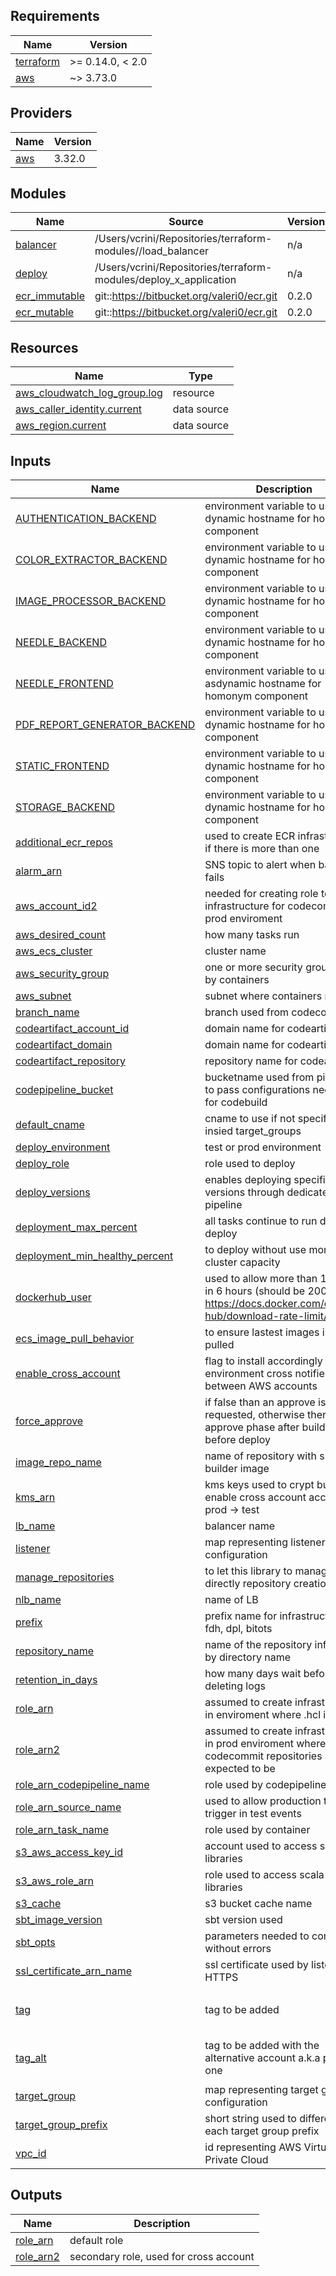 ## Requirements

| Name | Version |
|------|---------|
| <a name="requirement_terraform"></a> [terraform](#requirement\_terraform) | >= 0.14.0, < 2.0 |
| <a name="requirement_aws"></a> [aws](#requirement\_aws) | ~> 3.73.0 |

## Providers

| Name | Version |
|------|---------|
| <a name="provider_aws"></a> [aws](#provider\_aws) | 3.32.0 |

## Modules

| Name | Source | Version |
|------|--------|---------|
| <a name="module_balancer"></a> [balancer](#module\_balancer) | /Users/vcrini/Repositories/terraform-modules//load_balancer | n/a |
| <a name="module_deploy"></a> [deploy](#module\_deploy) | /Users/vcrini/Repositories/terraform-modules/deploy_x_application | n/a |
| <a name="module_ecr_immutable"></a> [ecr\_immutable](#module\_ecr\_immutable) | git::https://bitbucket.org/valeri0/ecr.git | 0.2.0 |
| <a name="module_ecr_mutable"></a> [ecr\_mutable](#module\_ecr\_mutable) | git::https://bitbucket.org/valeri0/ecr.git | 0.2.0 |

## Resources

| Name | Type |
|------|------|
| [aws_cloudwatch_log_group.log](https://registry.terraform.io/providers/hashicorp/aws/latest/docs/resources/cloudwatch_log_group) | resource |
| [aws_caller_identity.current](https://registry.terraform.io/providers/hashicorp/aws/latest/docs/data-sources/caller_identity) | data source |
| [aws_region.current](https://registry.terraform.io/providers/hashicorp/aws/latest/docs/data-sources/region) | data source |

## Inputs

| Name | Description | Type | Default | Required |
|------|-------------|------|---------|:--------:|
| <a name="input_AUTHENTICATION_BACKEND"></a> [AUTHENTICATION\_BACKEND](#input\_AUTHENTICATION\_BACKEND) | environment variable to use as dynamic hostname for homonym component | `string` | `""` | no |
| <a name="input_COLOR_EXTRACTOR_BACKEND"></a> [COLOR\_EXTRACTOR\_BACKEND](#input\_COLOR\_EXTRACTOR\_BACKEND) | environment variable to use as dynamic hostname for homonym component | `string` | `""` | no |
| <a name="input_IMAGE_PROCESSOR_BACKEND"></a> [IMAGE\_PROCESSOR\_BACKEND](#input\_IMAGE\_PROCESSOR\_BACKEND) | environment variable to use as dynamic hostname for homonym component | `string` | `""` | no |
| <a name="input_NEEDLE_BACKEND"></a> [NEEDLE\_BACKEND](#input\_NEEDLE\_BACKEND) | environment variable to use as dynamic hostname for homonym component | `string` | `""` | no |
| <a name="input_NEEDLE_FRONTEND"></a> [NEEDLE\_FRONTEND](#input\_NEEDLE\_FRONTEND) | environment variable to use asdynamic hostname for homonym component | `string` | `""` | no |
| <a name="input_PDF_REPORT_GENERATOR_BACKEND"></a> [PDF\_REPORT\_GENERATOR\_BACKEND](#input\_PDF\_REPORT\_GENERATOR\_BACKEND) | environment variable to use as dynamic hostname for homonym component | `string` | `""` | no |
| <a name="input_STATIC_FRONTEND"></a> [STATIC\_FRONTEND](#input\_STATIC\_FRONTEND) | environment variable to use as dynamic hostname for homonym component | `string` | `""` | no |
| <a name="input_STORAGE_BACKEND"></a> [STORAGE\_BACKEND](#input\_STORAGE\_BACKEND) | environment variable to use as dynamic hostname for homonym component | `string` | `""` | no |
| <a name="input_additional_ecr_repos"></a> [additional\_ecr\_repos](#input\_additional\_ecr\_repos) | used to create ECR infrastructure if there is more than one | `list(any)` | `[]` | no |
| <a name="input_alarm_arn"></a> [alarm\_arn](#input\_alarm\_arn) | SNS topic to alert when balancer fails | `string` | n/a | yes |
| <a name="input_aws_account_id2"></a> [aws\_account\_id2](#input\_aws\_account\_id2) | needed for creating role to create infrastructure for codecommit in prod enviroment | `string` | `"092467779203"` | no |
| <a name="input_aws_desired_count"></a> [aws\_desired\_count](#input\_aws\_desired\_count) | how many tasks run | `number` | `1` | no |
| <a name="input_aws_ecs_cluster"></a> [aws\_ecs\_cluster](#input\_aws\_ecs\_cluster) | cluster name | `string` | n/a | yes |
| <a name="input_aws_security_group"></a> [aws\_security\_group](#input\_aws\_security\_group) | one or more security group used by containers | `string` | n/a | yes |
| <a name="input_aws_subnet"></a> [aws\_subnet](#input\_aws\_subnet) | subnet where containers run | `string` | n/a | yes |
| <a name="input_branch_name"></a> [branch\_name](#input\_branch\_name) | branch used from codecommit | `string` | n/a | yes |
| <a name="input_codeartifact_account_id"></a> [codeartifact\_account\_id](#input\_codeartifact\_account\_id) | domain name for codeartifact | `string` | n/a | yes |
| <a name="input_codeartifact_domain"></a> [codeartifact\_domain](#input\_codeartifact\_domain) | domain name for codeartifact | `string` | n/a | yes |
| <a name="input_codeartifact_repository"></a> [codeartifact\_repository](#input\_codeartifact\_repository) | repository name for codeartifact | `string` | n/a | yes |
| <a name="input_codepipeline_bucket"></a> [codepipeline\_bucket](#input\_codepipeline\_bucket) | bucketname used from pipeline to pass configurations needed for codebuild | `string` | n/a | yes |
| <a name="input_default_cname"></a> [default\_cname](#input\_default\_cname) | cname to use if not specified insied target\_groups | `string` | n/a | yes |
| <a name="input_deploy_environment"></a> [deploy\_environment](#input\_deploy\_environment) | test or prod environment | `string` | n/a | yes |
| <a name="input_deploy_role"></a> [deploy\_role](#input\_deploy\_role) | role used to deploy | `string` | `"dpl-admin-role"` | no |
| <a name="input_deploy_versions"></a> [deploy\_versions](#input\_deploy\_versions) | enables deploying specific versions through dedicated pipeline | `string` | `true` | no |
| <a name="input_deployment_max_percent"></a> [deployment\_max\_percent](#input\_deployment\_max\_percent) | all tasks continue to run during deploy | `number` | `100` | no |
| <a name="input_deployment_min_healthy_percent"></a> [deployment\_min\_healthy\_percent](#input\_deployment\_min\_healthy\_percent) | to deploy without use more cluster capacity | `number` | `0` | no |
| <a name="input_dockerhub_user"></a> [dockerhub\_user](#input\_dockerhub\_user) | used to allow more than 100 pull in 6 hours (should be 200) see https://docs.docker.com/docker-hub/download-rate-limit/ | `string` | n/a | yes |
| <a name="input_ecs_image_pull_behavior"></a> [ecs\_image\_pull\_behavior](#input\_ecs\_image\_pull\_behavior) | to ensure lastest images is alway pulled | `string` | `"always"` | no |
| <a name="input_enable_cross_account"></a> [enable\_cross\_account](#input\_enable\_cross\_account) | flag to install accordingly to environment cross notifies between AWS accounts | `string` | n/a | yes |
| <a name="input_force_approve"></a> [force\_approve](#input\_force\_approve) | if false than an approve is requested, otherwise there is no approve phase after build and before deploy | `string` | `"false"` | no |
| <a name="input_image_repo_name"></a> [image\_repo\_name](#input\_image\_repo\_name) | name of repository with sbt builder image | `string` | `"fdh-sbt"` | no |
| <a name="input_kms_arn"></a> [kms\_arn](#input\_kms\_arn) | kms keys used to crypt bucket to enable cross account access for prod -> test | `string` | `"arn:aws:kms:eu-west-1:796341525871:key/e9141a5d-f993-    464d-af9e-82f5272c85f9"` | no |
| <a name="input_lb_name"></a> [lb\_name](#input\_lb\_name) | balancer name | `string` | n/a | yes |
| <a name="input_listener"></a> [listener](#input\_listener) | map representing listener configuration | `map(any)` | n/a | yes |
| <a name="input_manage_repositories"></a> [manage\_repositories](#input\_manage\_repositories) | to let this library to manage directly repository creation | `string` | `"false"` | no |
| <a name="input_nlb_name"></a> [nlb\_name](#input\_nlb\_name) | name of LB | `string` | `null` | no |
| <a name="input_prefix"></a> [prefix](#input\_prefix) | prefix name for infrastructure, ex. fdh, dpl, bitots | `string` | n/a | yes |
| <a name="input_repository_name"></a> [repository\_name](#input\_repository\_name) | name of the repository inferred by directory name | `string` | n/a | yes |
| <a name="input_retention_in_days"></a> [retention\_in\_days](#input\_retention\_in\_days) | how many days wait before deleting logs | `number` | `30` | no |
| <a name="input_role_arn"></a> [role\_arn](#input\_role\_arn) | assumed to create infrastructure in enviroment where .hcl is ran | `string` | n/a | yes |
| <a name="input_role_arn2"></a> [role\_arn2](#input\_role\_arn2) | assumed to create infrastructure in prod enviroment where codecommit repositories are expected to be | `string` | `"arn:aws:iam::092467779203:role/dpl-admin-role"` | no |
| <a name="input_role_arn_codepipeline_name"></a> [role\_arn\_codepipeline\_name](#input\_role\_arn\_codepipeline\_name) | role used by codepipeline | `string` | n/a | yes |
| <a name="input_role_arn_source_name"></a> [role\_arn\_source\_name](#input\_role\_arn\_source\_name) | used to allow production to trigger in test events | `string` | `"assumecodecommitguccidev"` | no |
| <a name="input_role_arn_task_name"></a> [role\_arn\_task\_name](#input\_role\_arn\_task\_name) | role used by container | `string` | `"dpl-task-role"` | no |
| <a name="input_s3_aws_access_key_id"></a> [s3\_aws\_access\_key\_id](#input\_s3\_aws\_access\_key\_id) | account used to access scala libraries | `string` | `"AKIAQRJF3PUJGXL5OJLD"` | no |
| <a name="input_s3_aws_role_arn"></a> [s3\_aws\_role\_arn](#input\_s3\_aws\_role\_arn) | role used to access scala libraries | `string` | `"arn:aws:iam::092467779203:role/FDH-Repository-Role"` | no |
| <a name="input_s3_cache"></a> [s3\_cache](#input\_s3\_cache) | s3 bucket cache name | `string` | n/a | yes |
| <a name="input_sbt_image_version"></a> [sbt\_image\_version](#input\_sbt\_image\_version) | sbt version used | `string` | `"0.1"` | no |
| <a name="input_sbt_opts"></a> [sbt\_opts](#input\_sbt\_opts) | parameters needed to compile without errors | `string` | `"-XX:+CMSClassUnloadingEnabled -Xmx2G -Xss8M"` | no |
| <a name="input_ssl_certificate_arn_name"></a> [ssl\_certificate\_arn\_name](#input\_ssl\_certificate\_arn\_name) | ssl certificate used by  listener if HTTPS | `string` | `""` | no |
| <a name="input_tag"></a> [tag](#input\_tag) | tag to be added | `map(any)` | <pre>{<br>  "Project": "FactoryDataHub"<br>}</pre> | no |
| <a name="input_tag_alt"></a> [tag\_alt](#input\_tag\_alt) | tag to be added with the alternative account a.k.a prod one | `map(any)` | <pre>{<br>  "Project": "FactoryDataHub"<br>}</pre> | no |
| <a name="input_target_group"></a> [target\_group](#input\_target\_group) | map representing target group configuration | `map(any)` | n/a | yes |
| <a name="input_target_group_prefix"></a> [target\_group\_prefix](#input\_target\_group\_prefix) | short string used to differentiate each target group prefix | `string` | n/a | yes |
| <a name="input_vpc_id"></a> [vpc\_id](#input\_vpc\_id) | id representing AWS Virtual Private Cloud | `string` | n/a | yes |

## Outputs

| Name | Description |
|------|-------------|
| <a name="output_role_arn"></a> [role\_arn](#output\_role\_arn) | default role |
| <a name="output_role_arn2"></a> [role\_arn2](#output\_role\_arn2) | secondary role, used for cross account |
